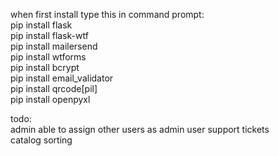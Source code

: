 when first install type this in command prompt:  
pip install flask  
pip install flask-wtf  
pip install mailersend  
pip install wtforms  
pip install bcrypt  
pip install email_validator  
pip install qrcode[pil]  
pip install openpyxl




todo:  
admin able to assign other users as admin
user support tickets  
catalog sorting  


